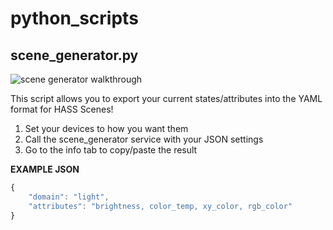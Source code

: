 # python_scripts

## scene_generator.py

![scene generator walkthrough](https://github.com/sunnythaper/python_scripts/raw/master/readme-assets/scene_generator.gif)

This script allows you to export your current states/attributes into the YAML format for HASS Scenes!

1. Set your devices to how you want them
2. Call the scene_generator service with your JSON settings
3. Go to the info tab to copy/paste the result

**EXAMPLE JSON**

```js
{
    "domain": "light",
    "attributes": "brightness, color_temp, xy_color, rgb_color"
}
```
